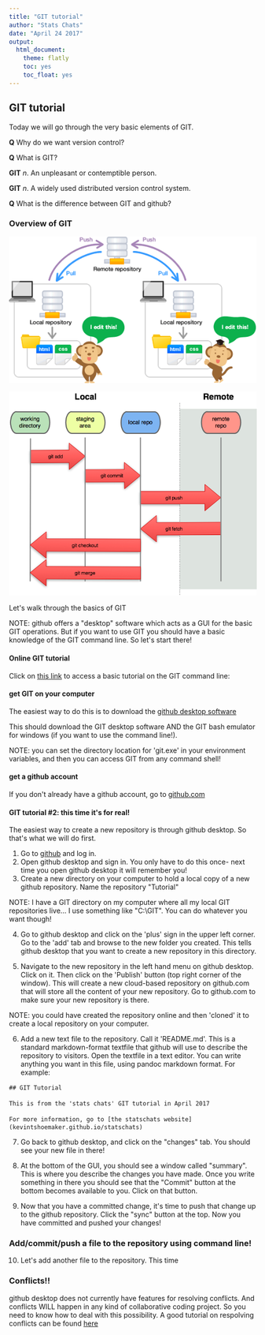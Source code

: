 ```yaml
---
title: "GIT tutorial"
author: "Stats Chats"
date: "April 24 2017"
output: 
  html_document: 
    theme: flatly
    toc: yes
    toc_float: yes
---
```




## GIT tutorial

Today we will go through the very basic elements of GIT.

**Q** Why do we want version control?

**Q** What is GIT?

**GIT** *n*. An unpleasant or contemptible person.

**GIT** *n*. A widely used distributed version control system.

**Q** What is the difference between GIT and github?

### Overview of GIT

![](GIT1.png)

![](GIT2.png)

Let's walk through the basics of GIT

NOTE: github offers a "desktop" software which acts as a GUI for the basic GIT operations. But if you want to use GIT you should have a basic knowledge of the GIT command line. So let's start there!

#### Online GIT tutorial

Click on [this link](https://try.github.io) to access a basic tutorial on the GIT command line:

#### get GIT on your computer

The easiest way to do this is to download the [github desktop software](https://desktop.github.com/)

This should download the GIT desktop software AND the GIT bash emulator for windows (if you want to use the command line!).

NOTE: you can set the directory location for 'git.exe' in your environment variables, and then you can access GIT from any command shell!

#### get a github account

If you don't already have a github account, go to [github.com](github.com)

#### GIT tutorial #2: this time it's for real!

The easiest way to create a new repository is through github desktop. So that's what we will do first.

1. Go to [github](github.com) and log in. 
2. Open github desktop and sign in. You only have to do this once- next time you open github desktop it will remember you!
3. Create a new directory on your computer to hold a local copy of a new github repository. Name the repository "Tutorial"

NOTE: I have a GIT directory on my computer where all my local GIT repositories live...  I use something like "C:\GIT". You can do whatever you want though!

4. Go to github desktop and click on the 'plus' sign in the upper left corner. Go to the 'add' tab and browse to the new folder you created. This tells github desktop that you want to create a new repository in this directory. 

5. Navigate to the new repository in the left hand menu on github desktop. Click on it. Then click on the 'Publish' button (top right corner of the window). This will create a new cloud-based repository on github.com that will store all the content of your new repository. Go to github.com to make sure your new repository is there.

NOTE: you could have created the repository online and then 'cloned' it to create a local repository on your computer. 

6. Add a new text file to the repository. Call it 'README.md'. This is a standard markdown-format textfile that github will use to describe the repository to visitors. Open the textfile in a text editor. You can write anything you want in this file, using pandoc markdown format. For example:

```
## GIT Tutorial

This is from the 'stats chats' GIT tutorial in April 2017

For more information, go to [the statschats website](kevintshoemaker.github.io/statschats)

```

7. Go back to github desktop, and click on the "changes" tab. You should see your new file in there! 

8. At the bottom of the GUI, you should see a window called "summary". This is where you describe the changes you have made. Once you write something in there you should see that the "Commit" button at the bottom becomes available to you. Click on that button. 

9. Now that you have a committed change, it's time to push that change up to the github repository. Click the "sync" button at the top. Now you have committed and pushed your changes!


### Add/commit/push a file to the repository using command line!

10. Let's add another file to the repository. This time 


### Conflicts!!

github desktop does not currently have features for resolving conflicts. And conflicts WILL happen in any kind of collaborative coding project. So you need to know how to deal with this possibility. 
A good tutorial on respolving conflicts can be found [here](https://gist.github.com/karenyyng/f19ff75c60f18b4b8149)









 






























